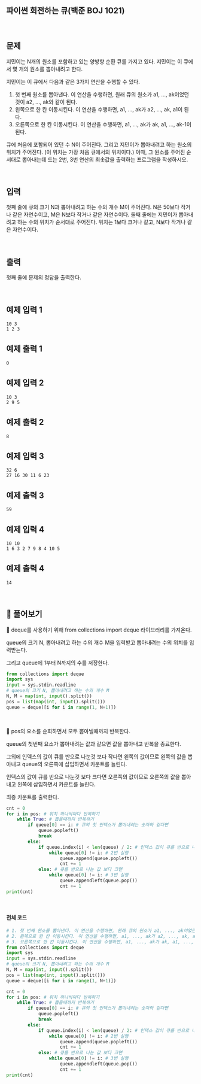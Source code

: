 ## 파이썬 회전하는 큐(백준 BOJ 1021)

<br>

## 문제

지민이는 N개의 원소를 포함하고 있는 양방향 순환 큐를 가지고 있다. 지민이는 이 큐에서 몇 개의 원소를 뽑아내려고 한다.

지민이는 이 큐에서 다음과 같은 3가지 연산을 수행할 수 있다.

1. 첫 번째 원소를 뽑아낸다. 이 연산을 수행하면, 원래 큐의 원소가 a1, ..., ak이었던 것이 a2, ..., ak와 같이 된다.
2. 왼쪽으로 한 칸 이동시킨다. 이 연산을 수행하면, a1, ..., ak가 a2, ..., ak, a1이 된다.
3. 오른쪽으로 한 칸 이동시킨다. 이 연산을 수행하면, a1, ..., ak가 ak, a1, ..., ak-1이 된다.

큐에 처음에 포함되어 있던 수 N이 주어진다. 그리고 지민이가 뽑아내려고 하는 원소의 위치가 주어진다. (이 위치는 가장 처음 큐에서의 위치이다.) 이때, 그 원소를 주어진 순서대로 뽑아내는데 드는 2번, 3번 연산의 최솟값을 출력하는 프로그램을 작성하시오.

<br>

## 입력

첫째 줄에 큐의 크기 N과 뽑아내려고 하는 수의 개수 M이 주어진다. N은 50보다 작거나 같은 자연수이고, M은 N보다 작거나 같은 자연수이다. 둘째 줄에는 지민이가 뽑아내려고 하는 수의 위치가 순서대로 주어진다. 위치는 1보다 크거나 같고, N보다 작거나 같은 자연수이다.

<br>

## 출력

첫째 줄에 문제의 정답을 출력한다.

<br>

## 예제 입력 1 

```
10 3
1 2 3
```

## 예제 출력 1

```
0
```

## 예제 입력 2 

```
10 3
2 9 5
```

## 예제 출력 2

```
8
```

## 예제 입력 3

```
32 6
27 16 30 11 6 23
```

## 예제 출력 3

```
59
```

## 예제 입력 4 

```
10 10
1 6 3 2 7 9 8 4 10 5
```

## 예제 출력 4

```
14
```

<br>

## 📝 풀어보기

📌 deque를 사용하기 위해 from collections import deque 라이브러리를 가져온다.

queue의 크기 N, 뽑아내려고 하는 수의 개수  M을 입력받고 뽑아내려는 수의 위치를 입력받는다.

그리고 queue에 1부터 N까지의 수를 저장한다.

``` python
from collections import deque
import sys
input = sys.stdin.readline
# queue의 크기 N, 뽑아내려고 하는 수의 개수 M
N, M = map(int, input().split())
pos = list(map(int, input().split()))
queue = deque([i for i in range(1, N+1)])
```

<br>

📌 pos의 요소를 순회하면서 모두 뽑아낼때까지 반복한다.

queue의 첫번째 요소가 뽑아내려는 값과 같으면 값을 뽑아내고 반복을 종료한다.

그외에 인덱스의 값이 큐를 반으로 나눈것 보다 작다면 왼쪽의 값이므로 왼쪽의 값을 뽑아내고 queue의 오른쪽에 삽입하면서 카운트를 늘린다.

인덱스의 값이 큐를 반으로 나눈것 보다 크다면 오른쪽의 값이므로 오른쪽의 값을 뽑아내고 왼쪽에 삽입하면서 카운트를 늘린다.

최종 카운트를 출력한다.

``` python
cnt = 0
for i in pos: # 위치 하나씩마다 반복하기
    while True: # 뽑을때까지 반복하기
        if queue[0] == i: # 큐의 첫 인덱스가 뽑아내려는 숫자와 같다면
            queue.popleft()
            break
        else:
            if queue.index(i) < len(queue) / 2: # 인덱스 값이 큐를 반으로 나눈것보다 작으면?
                while queue[0] != i: # 2번 실행
                    queue.append(queue.popleft())
                    cnt += 1
            else: # 큐를 반으로 나눈 값 보다 크면 
                while queue[0] != i: # 3번 실행
                    queue.appendleft(queue.pop())
                    cnt += 1
print(cnt)
```

<br>

#### 전체 코드

``` python
# 1. 첫 번째 원소를 뽑아낸다. 이 연산을 수행하면, 원래 큐의 원소가 a1, ..., ak이었던 것이 a2, ..., ak와 같이 된다.
# 2. 왼쪽으로 한 칸 이동시킨다. 이 연산을 수행하면, a1, ..., ak가 a2, ..., ak, a1이 된다.
# 3. 오른쪽으로 한 칸 이동시킨다. 이 연산을 수행하면, a1, ..., ak가 ak, a1, ..., ak-1이 된다.
from collections import deque
import sys
input = sys.stdin.readline
# queue의 크기 N, 뽑아내려고 하는 수의 개수 M
N, M = map(int, input().split())
pos = list(map(int, input().split()))
queue = deque([i for i in range(1, N+1)])

cnt = 0
for i in pos: # 위치 하나씩마다 반복하기
    while True: # 뽑을때까지 반복하기
        if queue[0] == i: # 큐의 첫 인덱스가 뽑아내려는 숫자와 같다면
            queue.popleft()
            break
        else:
            if queue.index(i) < len(queue) / 2: # 인덱스 값이 큐를 반으로 나눈것보다 작으면?
                while queue[0] != i: # 2번 실행
                    queue.append(queue.popleft())
                    cnt += 1
            else: # 큐를 반으로 나눈 값 보다 크면 
                while queue[0] != i: # 3번 실행
                    queue.appendleft(queue.pop())
                    cnt += 1
print(cnt)
```




